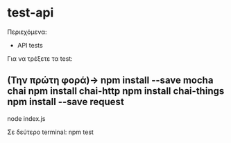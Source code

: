 # test-api

Περιεχόμενα:

- API tests

Για να τρέξετε τα test:

(Την πρώτη φορά)-> 
npm install --save mocha chai
npm install chai-http
npm install chai-things
npm install --save request
-----------------------------------------------------------
node index.js

Σε δεύτερο terminal: npm test
